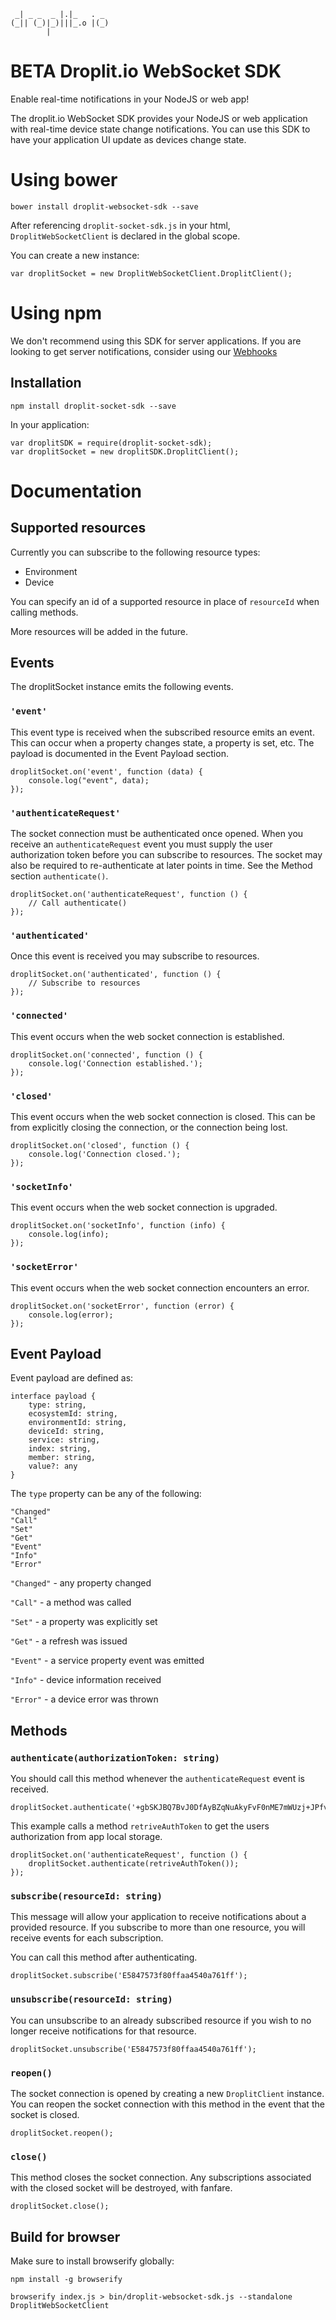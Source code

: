 ```
 _| _ _  _ |.|_   . _  
(_|| (_)|_)|||_.o |(_) 
        |             
```

# BETA Droplit.io WebSocket SDK

Enable real-time notifications in your NodeJS or web app!

The droplit.io WebSocket SDK provides your NodeJS or web application with real-time device state change notifications. You can use this SDK to have your application UI update as devices change state.

# Using bower

```
bower install droplit-websocket-sdk --save
```

After referencing `droplit-socket-sdk.js` in your html, `DroplitWebSocketClient` is declared in the global scope.

You can create a new instance: 

```
var droplitSocket = new DroplitWebSocketClient.DroplitClient();
```

# Using npm

We don't recommend using this SDK for server applications. If you are looking to get server notifications, consider using our [Webhooks](https://docs.droplit.io/docs/webhooks) 

## Installation 

```
npm install droplit-socket-sdk --save
```

In your application:

```
var droplitSDK = require(droplit-socket-sdk);
var droplitSocket = new droplitSDK.DroplitClient();
```

# Documentation

## Supported resources

Currently you can subscribe to the following resource types:

* Environment
* Device

You can specify an id of a supported resource in place of `resourceId` when calling methods. 

More resources will be added in the future.

## Events

The droplitSocket instance emits the following events.

### `'event'`

This event type is received when the subscribed resource emits an event. This can occur when a property changes state, a property is set, etc. The payload is documented in the Event Payload section. 

```
droplitSocket.on('event', function (data) {
    console.log("event", data);
});
```

### `'authenticateRequest'`

The socket connection must be authenticated once opened. 
When you receive an `authenticateRequest` event you must supply the user authorization token before you can subscribe to resources. 
The socket may also be required to re-authenticate at later points in time. See the Method section `authenticate()`.

```
droplitSocket.on('authenticateRequest', function () {
    // Call authenticate()
});
```

### `'authenticated'`

Once this event is received you may subscribe to resources.

```
droplitSocket.on('authenticated', function () {
    // Subscribe to resources    
});
```

### `'connected'`

This event occurs when the web socket connection is established.

```
droplitSocket.on('connected', function () {
    console.log('Connection established.');
});
```

### `'closed'`

This event occurs when the web socket connection is closed.
This can be from explicitly closing the connection, or the connection being lost.

```
droplitSocket.on('closed', function () {
    console.log('Connection closed.');
});
```

### `'socketInfo'`

This event occurs when the web socket connection is upgraded.

```
droplitSocket.on('socketInfo', function (info) {
    console.log(info);
});
```

### `'socketError'`

This event occurs when the web socket connection encounters an error.

```
droplitSocket.on('socketError', function (error) {
    console.log(error);
});
```

## Event Payload

Event payload are defined as:

```
interface payload {
    type: string,
    ecosystemId: string,
    environmentId: string,
    deviceId: string,
    service: string,
    index: string,
    member: string,
    value?: any
}
```

The `type` property can be any of the following:

```
"Changed"
"Call"
"Set"
"Get"
"Event"
"Info"
"Error"
```

`"Changed"` - any property changed

`"Call"` - a method was called 

`"Set"` - a property was explicitly set

`"Get"` - a refresh was issued

`"Event"` - a service property event was emitted

`"Info"` - device information received

`"Error"` - a device error was thrown

## Methods

### `authenticate(authorizationToken: string)`

You should call this method whenever the `authenticateRequest` event is received. 


```
droplitSocket.authenticate('+gbSKJBQ7BvJ0DfAyBZqNuAkyFvF0nME7mWUzj+JPfvDWHr4fNhGow1WRJnPhyOOzCnHUFzLaJgcLMj/PI0fpYG7xn3snwvHB+JRvhAujLRbDyPpz0IRYM01oGKfQ+Kc');
```

This example calls a method `retriveAuthToken` to get the users authorization from app local storage.

```
droplitSocket.on('authenticateRequest', function () {
    droplitSocket.authenticate(retriveAuthToken());
});
```

### `subscribe(resourceId: string)`

This message will allow your application to receive notifications about a provided resource. 
If you subscribe to more than one resource, you will receive events for each subscription. 

You can call this method after authenticating.

```
droplitSocket.subscribe('E5847573f80ffaa4540a761ff');
```

### `unsubscribe(resourceId: string)`

You can unsubscribe to an already subscribed resource if you wish to no longer receive notifications for that resource. 

```
droplitSocket.unsubscribe('E5847573f80ffaa4540a761ff');
```

### `reopen()`

The socket connection is opened by creating a new `DroplitClient` instance. You can reopen the socket connection with this method in the event that the socket is closed. 

```
droplitSocket.reopen();
```

### `close()`

This method closes the socket connection. 
Any subscriptions associated with the closed socket will be destroyed, with fanfare.

```
droplitSocket.close();
```

## Build for browser

Make sure to install browserify globally:

```
npm install -g browserify
```

```
browserify index.js > bin/droplit-websocket-sdk.js --standalone DroplitWebSocketClient
```